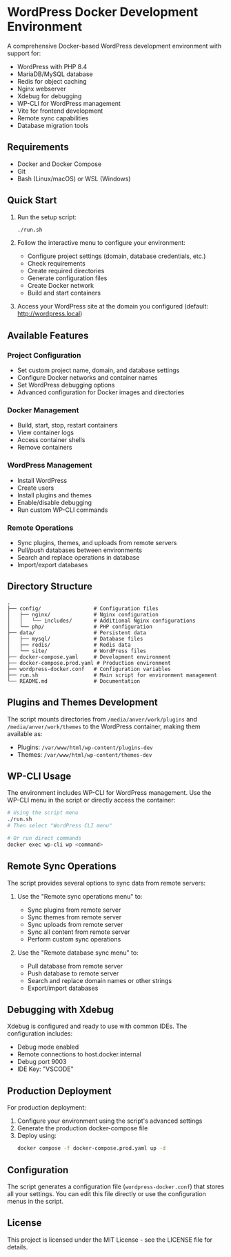 # WordPress Docker Development Environment

A comprehensive Docker-based WordPress development environment with support for:

- WordPress with PHP 8.4
- MariaDB/MySQL database
- Redis for object caching
- Nginx webserver
- Xdebug for debugging
- WP-CLI for WordPress management
- Vite for frontend development
- Remote sync capabilities
- Database migration tools

## Requirements

- Docker and Docker Compose
- Git
- Bash (Linux/macOS) or WSL (Windows)

## Quick Start

1. Run the setup script:
   ```bash
   ./run.sh
   ```

2. Follow the interactive menu to configure your environment:
   - Configure project settings (domain, database credentials, etc.)
   - Check requirements
   - Create required directories
   - Generate configuration files
   - Create Docker network
   - Build and start containers

3. Access your WordPress site at the domain you configured (default: http://wordpress.local)

## Available Features

### Project Configuration
- Set custom project name, domain, and database settings
- Configure Docker networks and container names
- Set WordPress debugging options
- Advanced configuration for Docker images and directories

### Docker Management
- Build, start, stop, restart containers
- View container logs
- Access container shells
- Remove containers

### WordPress Management
- Install WordPress
- Create users
- Install plugins and themes
- Enable/disable debugging
- Run custom WP-CLI commands

### Remote Operations
- Sync plugins, themes, and uploads from remote servers
- Pull/push databases between environments
- Search and replace operations in database
- Import/export databases

## Directory Structure

```
.
├── config/                 # Configuration files
│   ├── nginx/              # Nginx configuration
│   │   └── includes/       # Additional Nginx configurations
│   └── php/                # PHP configuration
├── data/                   # Persistent data
│   ├── mysql/              # Database files
│   ├── redis/              # Redis data
│   └── site/               # WordPress files
├── docker-compose.yaml     # Development environment
├── docker-compose.prod.yaml # Production environment
├── wordpress-docker.conf   # Configuration variables
├── run.sh                  # Main script for environment management
└── README.md               # Documentation
```

## Plugins and Themes Development

The script mounts directories from `/media/anver/work/plugins` and `/media/anver/work/themes` to the WordPress container, making them available as:
- Plugins: `/var/www/html/wp-content/plugins-dev`
- Themes: `/var/www/html/wp-content/themes-dev`

## WP-CLI Usage

The environment includes WP-CLI for WordPress management. Use the WP-CLI menu in the script or directly access the container:

```bash
# Using the script menu
./run.sh
# Then select "WordPress CLI menu"

# Or run direct commands
docker exec wp-cli wp <command>
```

## Remote Sync Operations

The script provides several options to sync data from remote servers:

1. Use the "Remote sync operations menu" to:
   - Sync plugins from remote server
   - Sync themes from remote server
   - Sync uploads from remote server
   - Sync all content from remote server
   - Perform custom sync operations

2. Use the "Remote database sync menu" to:
   - Pull database from remote server
   - Push database to remote server
   - Search and replace domain names or other strings
   - Export/import databases

## Debugging with Xdebug

Xdebug is configured and ready to use with common IDEs. The configuration includes:

- Debug mode enabled
- Remote connections to host.docker.internal
- Debug port 9003
- IDE Key: "VSCODE"

## Production Deployment

For production deployment:

1. Configure your environment using the script's advanced settings
2. Generate the production docker-compose file
3. Deploy using:
   ```bash
   docker compose -f docker-compose.prod.yaml up -d
   ```

## Configuration

The script generates a configuration file (`wordpress-docker.conf`) that stores all your settings. You can edit this file directly or use the configuration menus in the script.

## License

This project is licensed under the MIT License - see the LICENSE file for details.
